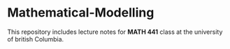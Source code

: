 # Mathematical-Modelling
This repository includes lecture notes for **MATH 441** class at the university of british Columbia.

